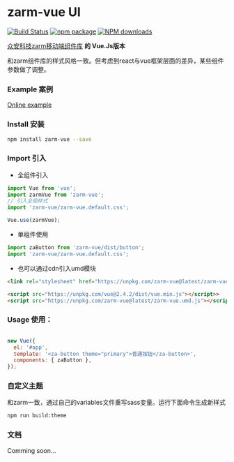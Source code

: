 # zarm-vue UI
[![Build Status](https://www.travis-ci.org/chrisHchen/zarm-vue.svg?branch=master)](https://www.travis-ci.org/chrisHchen/zarm-vue)
[![npm package](https://img.shields.io/npm/v/zarm-vue.svg)](https://www.npmjs.org/package/zarm-vue)
[![NPM downloads](http://img.shields.io/npm/dm/zarm-vue.svg)](https://npmjs.org/package/zarm-vue)

  [众安科技zarm移动端组件库](https://github.com/ZhonganTechENG/zarm) **的 Vue.Js版本**

  和zarm组件库的样式风格一致。但考虑到react与vue框架层面的差异，某些组件参数做了调整。

### Example 案例

[Online example](https://zhongantecheng.github.io/zarm-vue/)
### Install 安装

```bash
npm install zarm-vue --save
```

### Import 引入

- 全组件引入

```javascript
import Vue from 'vue';
import zarmVue from 'zarm-vue';
// 引入全局样式
import 'zarm-vue/zarm-vue.default.css';

Vue.use(zarmVue);
```

- 单组件使用
```javascript
import zaButton from 'zarm-vue/dist/button';
import 'zarm-vue/zarm-vue.default.css';
```


- 也可以通过cdn引入umd模块
```html
<link rel="stylesheet" href="https://unpkg.com/zarm-vue@latest/zarm-vue.default.css">

<script src="https://unpkg.com/vue@2.4.2/dist/vue.min.js"></script>>
<script src="https://unpkg.com/zarm-vue@latest/zarm-vue.umd.js"></script>
```

### Usage 使用：

  ```javascript

  new Vue({
    el: '#app',
    template: '<za-button theme="primary">普通按钮</za-button>',
    components: { zaButton },
  });
  ```

### 自定义主题
和zarm一致，通过自己的variables文件重写sass变量。运行下面命令生成新样式
```bash
npm run build:theme
```
### 文档

Comming soon...
